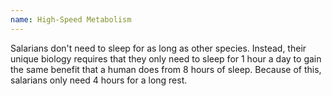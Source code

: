 ```yaml
---
name: High-Speed Metabolism
---
```

Salarians don't need to sleep for as long as other species. Instead, their unique biology requires that they only
need to sleep for 1 hour a day to gain the same benefit that a human does from 8 hours of sleep. Because of this,
salarians only need 4 hours for a long rest.
